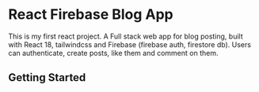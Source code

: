 # React Firebase Blog App
This is my first react project. A Full stack web app for blog posting, built with React 18, tailwindcss and Firebase (firebase auth, firestore db). Users can authenticate, create posts, like them and comment on them.

## Getting Started
